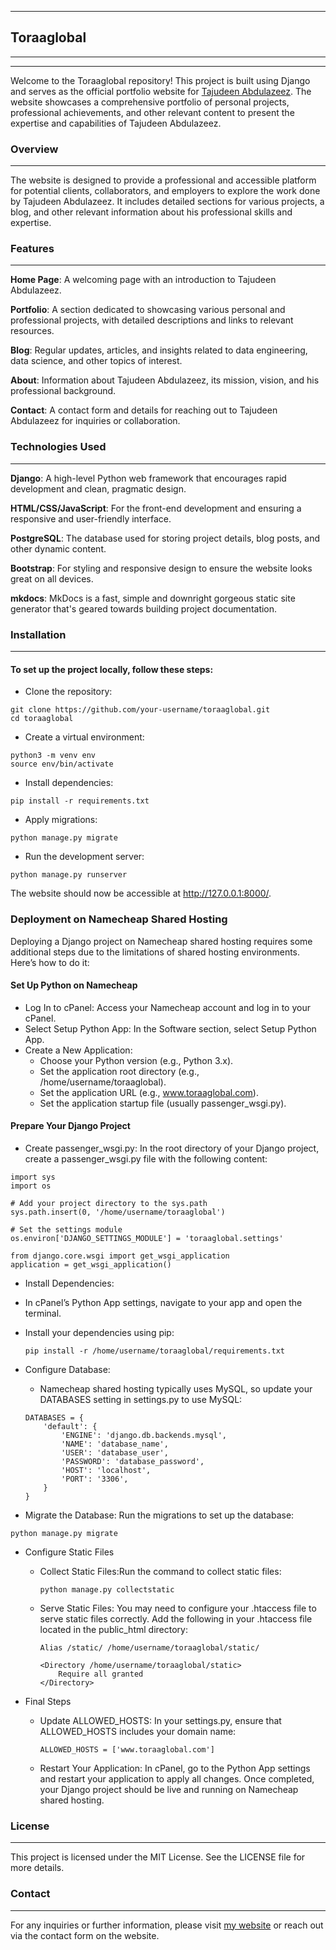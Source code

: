 ***
## Toraaglobal
***
***

Welcome to the Toraaglobal repository! This project is built using Django and serves as the official portfolio website for [Tajudeen Abdulazeez](https://www.linkedin.com/in/tajudeenolarewajuabdulazeez/). The website showcases a comprehensive portfolio of personal projects, professional achievements, and other relevant content to present the expertise and capabilities of Tajudeen Abdulazeez.


### Overview
***
The website is designed to provide a professional and accessible platform for potential clients, collaborators, and employers to explore the work done by Tajudeen Abdulazeez. It includes detailed sections for various projects, a blog, and other relevant information about his professional skills and expertise.


### Features
***

**Home Page**: A welcoming page with an introduction to Tajudeen Abdulazeez.

**Portfolio**: A section dedicated to showcasing various personal and professional projects, with detailed 
descriptions and links to relevant resources.

**Blog**: Regular updates, articles, and insights related to data engineering, data science, and other topics of interest.

**About**: Information about Tajudeen Abdulazeez, its mission, vision, and his professional background.

**Contact**: A contact form and details for reaching out to Tajudeen Abdulazeez for inquiries or collaboration.


### Technologies Used
***
**Django**: A high-level Python web framework that encourages rapid development and clean, pragmatic design.

**HTML/CSS/JavaScript**: For the front-end development and ensuring a responsive and user-friendly interface.

**PostgreSQL**: The database used for storing project details, blog posts, and other dynamic content.

**Bootstrap**: For styling and responsive design to ensure the website looks great on all devices.

**mkdocs**: MkDocs is a fast, simple and downright gorgeous static site generator that's geared towards building project documentation.





### Installation
***
#### To set up the project locally, follow these steps:
- Clone the repository:
```
git clone https://github.com/your-username/toraaglobal.git
cd toraaglobal
```

- Create a virtual environment:
```
python3 -m venv env
source env/bin/activate
```

- Install dependencies:
```
pip install -r requirements.txt
```

- Apply migrations:
```
python manage.py migrate
```

- Run the development server:
```
python manage.py runserver
```

The website should now be accessible at http://127.0.0.1:8000/.


### Deployment on Namecheap Shared Hosting
Deploying a Django project on Namecheap shared hosting requires some additional steps due to the limitations of shared hosting environments. Here’s how to do it:

####  Set Up Python on Namecheap
- Log In to cPanel: Access your Namecheap account and log in to your cPanel.
- Select Setup Python App: In the Software section, select Setup Python App.
- Create a New Application:
    - Choose your Python version (e.g., Python 3.x).
    - Set the application root directory (e.g., /home/username/toraaglobal).
    - Set the application URL (e.g., www.toraaglobal.com).
    - Set the application startup file (usually passenger_wsgi.py).

#### Prepare Your Django Project
- Create passenger_wsgi.py:
In the root directory of your Django project, create a passenger_wsgi.py file with the following content:
```
import sys
import os

# Add your project directory to the sys.path
sys.path.insert(0, '/home/username/toraaglobal')

# Set the settings module
os.environ['DJANGO_SETTINGS_MODULE'] = 'toraaglobal.settings'

from django.core.wsgi import get_wsgi_application
application = get_wsgi_application()
```

- Install Dependencies:

 - In cPanel’s Python App settings, navigate to your app and open the terminal.

 - Install your dependencies using pip:
    ```
    pip install -r /home/username/toraaglobal/requirements.txt

    ```

- Configure Database:
    - Namecheap shared hosting typically uses MySQL, so update your DATABASES setting in settings.py to use MySQL:
    ```
    DATABASES = {
        'default': {
            'ENGINE': 'django.db.backends.mysql',
            'NAME': 'database_name',
            'USER': 'database_user',
            'PASSWORD': 'database_password',
            'HOST': 'localhost',
            'PORT': '3306',
        }
    }
    ```

- Migrate the Database:
Run the migrations to set up the database:

```
python manage.py migrate

```

- Configure Static Files
    - Collect Static Files:Run the command to collect static files:
        ```
        python manage.py collectstatic

        ```
    - Serve Static Files: You may need to configure your .htaccess file to serve static files correctly. Add the following in your .htaccess file located in the public_html directory:
        ```
        Alias /static/ /home/username/toraaglobal/static/

        <Directory /home/username/toraaglobal/static>
            Require all granted
        </Directory>
        ```

-  Final Steps
    - Update ALLOWED_HOSTS: In your settings.py, ensure that ALLOWED_HOSTS includes your domain name:
        ```
        ALLOWED_HOSTS = ['www.toraaglobal.com']

        ```
    - Restart Your Application:
    In cPanel, go to the Python App settings and restart your application to apply all changes.
Once completed, your Django project should be live and running on Namecheap shared hosting.




### License
***
This project is licensed under the MIT License. See the LICENSE file for more details.

### Contact
***
For any inquiries or further information, please visit [my website](https://toraaglobal.com/)  or reach out via the contact form on the website.

